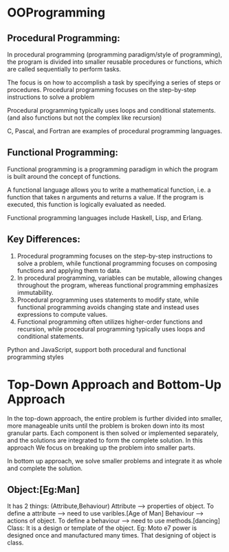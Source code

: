 # OOProgramming

## Procedural Programming:
   In procedural programming (programming paradigm/style of programming), the program is divided into smaller reusable procedures or functions, which are called sequentially to perform tasks. 
   
   The focus is on how to accomplish a task by specifying a series of steps or procedures. Procedural programming focuses on the step-by-step instructions to solve a problem
   
   Procedural programming typically uses loops and conditional statements.(and also functions but not the complex like recursion)
   
   C, Pascal, and Fortran are examples of procedural programming languages.
   
## Functional Programming:
   Functional programming is a programming paradigm in which the program is built around the concept of functions.
   
   A functional language allows you to write a mathematical function, i.e. a function that takes n arguments and returns a value. If the program is executed, this function is logically evaluated as needed.
   
   Functional programming languages include Haskell, Lisp, and Erlang.
   
## Key Differences:

1. Procedural programming focuses on the step-by-step instructions to solve a problem, while functional programming focuses on composing functions and applying them to data.
2. In procedural programming, variables can be mutable, allowing changes throughout the program, whereas functional programming emphasizes immutability.
3. Procedural programming uses statements to modify state, while functional programming avoids changing state and instead uses expressions to compute values.
4. Functional programming often utilizes higher-order functions and recursion, while procedural programming typically uses loops and conditional statements.

Python and JavaScript, support both procedural and functional programming styles

# Top-Down Approach and Bottom-Up Approach

In the top-down approach, the entire problem is further divided into smaller, more manageable units until the problem is broken down into its most granular parts. Each component is then solved or implemented separately, and the solutions are integrated to form the complete solution.
In this approach We focus on breaking up the problem into smaller parts.

In bottom up approach, we solve smaller problems and integrate it as whole and complete the solution.



## Object:[Eg:Man]
   It has 2 things: (Attribute,Behaviour)
   Attribute --> properties of object. To define a attribute --> need to use varibles.[Age of Man]
   Behaviour --> actions of object. To define a behaviour --> need to use methods.[dancing]
Class: It is a design or template of the object. Eg: Moto e7 power is designed once and manufactured many times. That designing of object is class.

